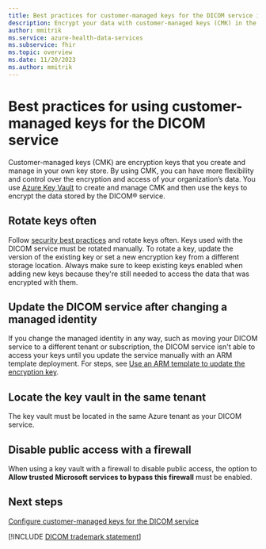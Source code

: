 ```yaml
---
title: Best practices for customer-managed keys for the DICOM service in Azure Health Data Services
description: Encrypt your data with customer-managed keys (CMK) in the DICOM service in Azure Health Data Services. Get tips on requirements, best practices, limitations, and troubleshooting.
author: mmitrik
ms.service: azure-health-data-services
ms.subservice: fhir
ms.topic: overview
ms.date: 11/20/2023
ms.author: mmitrik
---
```


# Best practices for using customer-managed keys for the DICOM service

Customer-managed keys (CMK) are encryption keys that you create and manage in your own key store. By using CMK, you can have more flexibility and control over the encryption and access of your organization’s data. You use [Azure Key Vault](/azure/key-vault/) to create and manage CMK and then use the keys to encrypt the data stored by the DICOM&reg; service. 

## Rotate keys often

Follow [security best practices](/azure/key-vault/secrets/secrets-best-practices) and rotate keys often. Keys used with the DICOM service must be rotated manually. To rotate a key, update the version of the existing key or set a new encryption key from a different storage location. Always make sure to keep existing keys enabled when adding new keys because they're still needed to access the data that was encrypted with them.  

## Update the DICOM service after changing a managed identity

If you change the managed identity in any way, such as moving your DICOM service to a different tenant or subscription, the DICOM service isn't able to access your keys until you update the service manually with an ARM template deployment. For steps, see [Use an ARM template to update the encryption key](configure-customer-managed-keys.md#update-the-key-by-using-an-arm-template).

## Locate the key vault in the same tenant

The key vault must be located in the same Azure tenant as your DICOM service.

## Disable public access with a firewall

When using a key vault with a firewall to disable public access, the option to **Allow trusted Microsoft services to bypass this firewall** must be enabled.

## Next steps

[Configure customer-managed keys for the DICOM service](configure-customer-managed-keys.md)

[!INCLUDE [DICOM trademark statement](../includes/healthcare-apis-dicom-trademark.md)]
